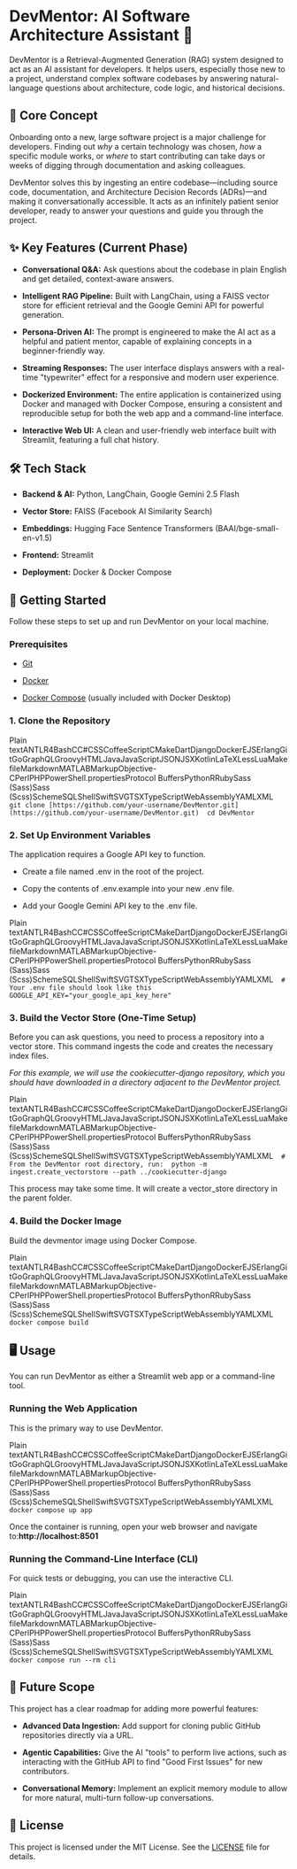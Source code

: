 DevMentor: AI Software Architecture Assistant 🤖
================================================

DevMentor is a Retrieval-Augmented Generation (RAG) system designed to act as an AI assistant for developers. It helps users, especially those new to a project, understand complex software codebases by answering natural-language questions about architecture, code logic, and historical decisions.

🧠 Core Concept
---------------

Onboarding onto a new, large software project is a major challenge for developers. Finding out _why_ a certain technology was chosen, _how_ a specific module works, or _where_ to start contributing can take days or weeks of digging through documentation and asking colleagues.

DevMentor solves this by ingesting an entire codebase—including source code, documentation, and Architecture Decision Records (ADRs)—and making it conversationally accessible. It acts as an infinitely patient senior developer, ready to answer your questions and guide you through the project.

✨ Key Features (Current Phase)
------------------------------

*   **Conversational Q&A:** Ask questions about the codebase in plain English and get detailed, context-aware answers.
    
*   **Intelligent RAG Pipeline:** Built with LangChain, using a FAISS vector store for efficient retrieval and the Google Gemini API for powerful generation.
    
*   **Persona-Driven AI:** The prompt is engineered to make the AI act as a helpful and patient mentor, capable of explaining concepts in a beginner-friendly way.
    
*   **Streaming Responses:** The user interface displays answers with a real-time "typewriter" effect for a responsive and modern user experience.
    
*   **Dockerized Environment:** The entire application is containerized using Docker and managed with Docker Compose, ensuring a consistent and reproducible setup for both the web app and a command-line interface.
    
*   **Interactive Web UI:** A clean and user-friendly web interface built with Streamlit, featuring a full chat history.
    

🛠️ Tech Stack
--------------

*   **Backend & AI:** Python, LangChain, Google Gemini 2.5 Flash
    
*   **Vector Store:** FAISS (Facebook AI Similarity Search)
    
*   **Embeddings:** Hugging Face Sentence Transformers (BAAI/bge-small-en-v1.5)
    
*   **Frontend:** Streamlit
    
*   **Deployment:** Docker & Docker Compose
    

🚀 Getting Started
------------------

Follow these steps to set up and run DevMentor on your local machine.

### Prerequisites

*   [Git](https://git-scm.com/)
    
*   [Docker](https://www.docker.com/products/docker-desktop/)
    
*   [Docker Compose](https://docs.docker.com/compose/install/) (usually included with Docker Desktop)
    

### 1\. Clone the Repository

Plain textANTLR4BashCC#CSSCoffeeScriptCMakeDartDjangoDockerEJSErlangGitGoGraphQLGroovyHTMLJavaJavaScriptJSONJSXKotlinLaTeXLessLuaMakefileMarkdownMATLABMarkupObjective-CPerlPHPPowerShell.propertiesProtocol BuffersPythonRRubySass (Sass)Sass (Scss)SchemeSQLShellSwiftSVGTSXTypeScriptWebAssemblyYAMLXML`   git clone [https://github.com/your-username/DevMentor.git](https://github.com/your-username/DevMentor.git)  cd DevMentor   `

### 2\. Set Up Environment Variables

The application requires a Google API key to function.

*   Create a file named .env in the root of the project.
    
*   Copy the contents of .env.example into your new .env file.
    
*   Add your Google Gemini API key to the .env file.
    

Plain textANTLR4BashCC#CSSCoffeeScriptCMakeDartDjangoDockerEJSErlangGitGoGraphQLGroovyHTMLJavaJavaScriptJSONJSXKotlinLaTeXLessLuaMakefileMarkdownMATLABMarkupObjective-CPerlPHPPowerShell.propertiesProtocol BuffersPythonRRubySass (Sass)Sass (Scss)SchemeSQLShellSwiftSVGTSXTypeScriptWebAssemblyYAMLXML`   # Your .env file should look like this  GOOGLE_API_KEY="your_google_api_key_here"   `

### 3\. Build the Vector Store (One-Time Setup)

Before you can ask questions, you need to process a repository into a vector store. This command ingests the code and creates the necessary index files.

_For this example, we will use the cookiecutter-django repository, which you should have downloaded in a directory adjacent to the DevMentor project._

Plain textANTLR4BashCC#CSSCoffeeScriptCMakeDartDjangoDockerEJSErlangGitGoGraphQLGroovyHTMLJavaJavaScriptJSONJSXKotlinLaTeXLessLuaMakefileMarkdownMATLABMarkupObjective-CPerlPHPPowerShell.propertiesProtocol BuffersPythonRRubySass (Sass)Sass (Scss)SchemeSQLShellSwiftSVGTSXTypeScriptWebAssemblyYAMLXML`   # From the DevMentor root directory, run:  python -m ingest.create_vectorstore --path ../cookiecutter-django   `

This process may take some time. It will create a vector\_store directory in the parent folder.

### 4\. Build the Docker Image

Build the devmentor image using Docker Compose.

Plain textANTLR4BashCC#CSSCoffeeScriptCMakeDartDjangoDockerEJSErlangGitGoGraphQLGroovyHTMLJavaJavaScriptJSONJSXKotlinLaTeXLessLuaMakefileMarkdownMATLABMarkupObjective-CPerlPHPPowerShell.propertiesProtocol BuffersPythonRRubySass (Sass)Sass (Scss)SchemeSQLShellSwiftSVGTSXTypeScriptWebAssemblyYAMLXML`   docker compose build   `

🖥️ Usage
---------

You can run DevMentor as either a Streamlit web app or a command-line tool.

### Running the Web Application

This is the primary way to use DevMentor.

Plain textANTLR4BashCC#CSSCoffeeScriptCMakeDartDjangoDockerEJSErlangGitGoGraphQLGroovyHTMLJavaJavaScriptJSONJSXKotlinLaTeXLessLuaMakefileMarkdownMATLABMarkupObjective-CPerlPHPPowerShell.propertiesProtocol BuffersPythonRRubySass (Sass)Sass (Scss)SchemeSQLShellSwiftSVGTSXTypeScriptWebAssemblyYAMLXML`   docker compose up app   `

Once the container is running, open your web browser and navigate to:**http://localhost:8501**

### Running the Command-Line Interface (CLI)

For quick tests or debugging, you can use the interactive CLI.

Plain textANTLR4BashCC#CSSCoffeeScriptCMakeDartDjangoDockerEJSErlangGitGoGraphQLGroovyHTMLJavaJavaScriptJSONJSXKotlinLaTeXLessLuaMakefileMarkdownMATLABMarkupObjective-CPerlPHPPowerShell.propertiesProtocol BuffersPythonRRubySass (Sass)Sass (Scss)SchemeSQLShellSwiftSVGTSXTypeScriptWebAssemblyYAMLXML`   docker compose run --rm cli   `

🔮 Future Scope
---------------

This project has a clear roadmap for adding more powerful features:

*   **Advanced Data Ingestion:** Add support for cloning public GitHub repositories directly via a URL.
    
*   **Agentic Capabilities:** Give the AI "tools" to perform live actions, such as interacting with the GitHub API to find "Good First Issues" for new contributors.
    
*   **Conversational Memory:** Implement an explicit memory module to allow for more natural, multi-turn follow-up conversations.
    

📜 License
----------

This project is licensed under the MIT License. See the [LICENSE](https://www.google.com/search?q=LICENSE) file for details.